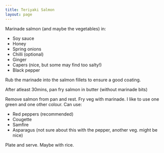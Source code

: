 ```yaml
---
title: Teriyaki Salmon
layout: page
---
```


Marinade salmon (and maybe the vegetables) in:
* Soy sauce
* Honey
* Spring onions
* Chilli (optional)
* Ginger
* Capers (nice, but some may find too salty!)
* Black pepper

Rub the marinade into the salmon fillets to ensure a good coating.

After atleast 30mins, pan fry salmon in butter (without marinade bits)

Remove salmon from pan and rest. Fry veg with marinade. I like to use one green
and one other colour. Can use:
* Red peppers (recommended)
* Cougette
* Samfire
* Asparagus (not sure about this with the pepper, another veg. might be nice)

Plate and serve. Maybe with rice.
